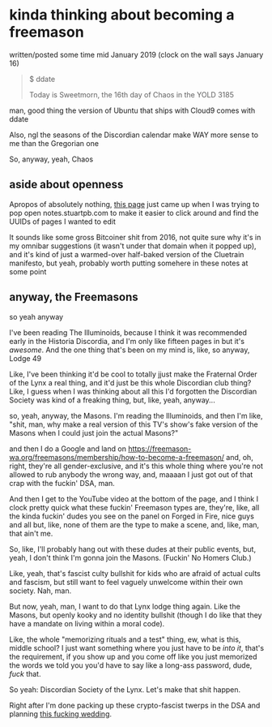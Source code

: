 # kinda thinking about becoming a freemason

written/posted some time mid January 2019 (clock on the wall says January 16)

> $ ddate
>
> Today is Sweetmorn, the 16th day of Chaos in the YOLD 3185

man, good thing the version of Ubuntu that ships with Cloud9 comes with ddate

Also, ngl the seasons of the Discordian calendar make WAY more sense to me than the Gregorian one

So, anyway, yeah, Chaos

## aside about openness

Apropos of absolutely nothing, [this page][Nothing to Hide] just came up when I was trying to pop open notes.stuartpb.com to make it easier to click around and find the UUIDs of pages I wanted to edit

It sounds like some gross Bitcoiner shit from 2016, not quite sure why it's in my omnibar suggestions (it wasn't under that domain when it popped up), and it's kind of just a warmed-over half-baked version of the Cluetrain manifesto, but yeah, probably worth putting somehere in these notes at some point

## anyway, the Freemasons

so yeah anyway

I've been reading The Illuminoids, because I think it was recommended early in the Historia Discordia, and I'm only like fifteen pages in but it's *awesome*. And the one thing that's been on my mind is, like, so anyway, Lodge 49

Like, I've been thinking it'd be cool to totally jjust make the Fraternal Order of the Lynx a real thing, and it'd just be this whole Discordian club thing? Like, I guess when I was thinking about all this I'd forgotten the Discordian Society was kind of a freaking thing, but, like, yeah, anyway...

so, yeah, anyway, the Masons. I'm reading the Illuminoids, and then I'm like, "shit, man, why make a real version of this TV's show's fake version of the Masons when I could just join the actual Masons?"

and then I do a Google and land on https://freemason-wa.org/freemasons/membership/how-to-become-a-freemason/ and, oh, right, they're all gender-exclusive, and it's this whole thing where you're not allowed to rub anybody the wrong way, and, maaaan I just got out of that crap with the fuckin' DSA, man.

And then I get to the YouTube video at the bottom of the page, and I think I clock pretty quick what these fuckin' Freemason types are, they're, like, all the kinda fuckin' dudes you see on the panel on Forged in Fire, nice guys and all but, like, none of them are the type to make a scene, and, like, man, that ain't me.

So, like, I'll probably hang out with these dudes at their public events, but, yeah, I don't think I'm gonna join the Masons. (Fuckin' No Homers Club.)

Like, yeah, that's fascist culty bullshit for kids who are afraid of actual cults and fascism, but still want to feel vaguely unwelcome within their own society. Nah, man.

But now, yeah, man, I want to do that Lynx lodge thing again. Like the Masons, but openly kooky and no identity bullshit (though I do like that they have a mandate on living within a moral code).

Like, the whole "memorizing rituals and a test" thing, ew, what is this, middle school? I just want something where you just have to be *into it*, that's the requirement, if you show up and you come off like you just memorized the words we told you you'd have to say like a long-ass password, dude, *fuck* that.

So yeah: Discordian Society of the Lynx. Let's make that shit happen.

Right after I'm done packing up these crypto-fascist twerps in the DSA and planning [this fucking wedding][].

[Nothing to Hide]: https://decentralize.today/i-have-nothing-to-hide-10059deda355
[this fucking wedding]: 9f59035c-ecf8-4377-8243-628d212f97a3.md
